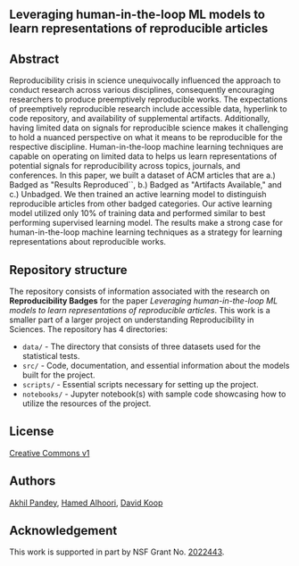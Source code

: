 ## Leveraging human-in-the-loop ML models to learn representations of reproducible articles

## Abstract
Reproducibility crisis in science unequivocally influenced the approach to conduct research across various disciplines, consequently encouraging researchers to produce preemptively reproducible works. The expectations of preemptively reproducible research include accessible data, hyperlink to code repository, and availability of supplemental artifacts. Additionally, having limited data on signals for reproducible science makes it challenging to hold a nuanced perspective on what it means to be reproducible for the respective discipline. Human-in-the-loop machine learning techniques are capable on operating on limited data to helps us learn representations of potential signals for reproducibility across topics, journals, and conferences. In this paper, we built a dataset of ACM articles that are a.) Badged as "Results Reproduced``, b.) Badged as "Artifacts Available," and c.) Unbadged. We then trained an active learning model to distinguish reproducible articles from other badged categories. Our active learning model utilized only 10% of training data and performed similar to best performing supervised learning model. The results make a strong case for human-in-the-loop machine learning techniques as a strategy for learning representations about reproducible works.

## Repository structure
The repository consists of information associated with the research on **Reproducibility Badges** for the paper *Leveraging human-in-the-loop ML models to learn representations of reproducible articles*. This work is a smaller part of a larger project on understanding Reproducibility in Sciences. The repository has 4 directories:
- `data/` - The directory that consists of three datasets used for the statistical tests.
- `src/` - Code, documentation, and essential information about the models built for the project.
- `scripts/` - Essential scripts necessary for setting up the project.
- `notebooks/` - Jupyter notebook(s) with sample code showcasing how to utilize the resources of the project.

## License
[Creative Commons v1](https://github.com/reproducibilityproject/ACMREP22/blob/main/LICENSE)

## Authors
[Akhil Pandey](https://github.com/akhilpandey95), [Hamed Alhoori](https://github.com/alhoori), [David Koop](https://github.com/dakoop)

## Acknowledgement
This work is supported in part by NSF Grant No. [2022443](https://www.nsf.gov/awardsearch/showAward?AWD_ID=2022443&HistoricalAwards=false).



